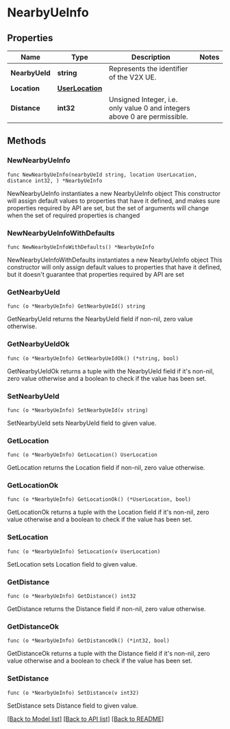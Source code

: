 # NearbyUeInfo

## Properties

Name | Type | Description | Notes
------------ | ------------- | ------------- | -------------
**NearbyUeId** | **string** | Represents the identifier of the V2X UE. | 
**Location** | [**UserLocation**](UserLocation.md) |  | 
**Distance** | **int32** | Unsigned Integer, i.e. only value 0 and integers above 0 are permissible. | 

## Methods

### NewNearbyUeInfo

`func NewNearbyUeInfo(nearbyUeId string, location UserLocation, distance int32, ) *NearbyUeInfo`

NewNearbyUeInfo instantiates a new NearbyUeInfo object
This constructor will assign default values to properties that have it defined,
and makes sure properties required by API are set, but the set of arguments
will change when the set of required properties is changed

### NewNearbyUeInfoWithDefaults

`func NewNearbyUeInfoWithDefaults() *NearbyUeInfo`

NewNearbyUeInfoWithDefaults instantiates a new NearbyUeInfo object
This constructor will only assign default values to properties that have it defined,
but it doesn't guarantee that properties required by API are set

### GetNearbyUeId

`func (o *NearbyUeInfo) GetNearbyUeId() string`

GetNearbyUeId returns the NearbyUeId field if non-nil, zero value otherwise.

### GetNearbyUeIdOk

`func (o *NearbyUeInfo) GetNearbyUeIdOk() (*string, bool)`

GetNearbyUeIdOk returns a tuple with the NearbyUeId field if it's non-nil, zero value otherwise
and a boolean to check if the value has been set.

### SetNearbyUeId

`func (o *NearbyUeInfo) SetNearbyUeId(v string)`

SetNearbyUeId sets NearbyUeId field to given value.


### GetLocation

`func (o *NearbyUeInfo) GetLocation() UserLocation`

GetLocation returns the Location field if non-nil, zero value otherwise.

### GetLocationOk

`func (o *NearbyUeInfo) GetLocationOk() (*UserLocation, bool)`

GetLocationOk returns a tuple with the Location field if it's non-nil, zero value otherwise
and a boolean to check if the value has been set.

### SetLocation

`func (o *NearbyUeInfo) SetLocation(v UserLocation)`

SetLocation sets Location field to given value.


### GetDistance

`func (o *NearbyUeInfo) GetDistance() int32`

GetDistance returns the Distance field if non-nil, zero value otherwise.

### GetDistanceOk

`func (o *NearbyUeInfo) GetDistanceOk() (*int32, bool)`

GetDistanceOk returns a tuple with the Distance field if it's non-nil, zero value otherwise
and a boolean to check if the value has been set.

### SetDistance

`func (o *NearbyUeInfo) SetDistance(v int32)`

SetDistance sets Distance field to given value.



[[Back to Model list]](../README.md#documentation-for-models) [[Back to API list]](../README.md#documentation-for-api-endpoints) [[Back to README]](../README.md)


